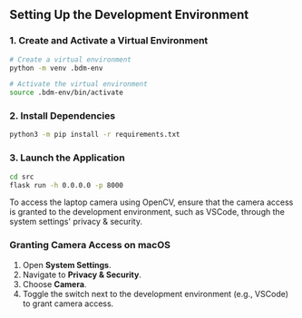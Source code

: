 ## Setting Up the Development Environment

### 1. Create and Activate a Virtual Environment

```bash
# Create a virtual environment
python -m venv .bdm-env

# Activate the virtual environment
source .bdm-env/bin/activate
```

### 2. Install Dependencies

```bash
python3 -m pip install -r requirements.txt
```

### 3. Launch the Application

```bash
cd src
flask run -h 0.0.0.0 -p 8000
```

To access the laptop camera using OpenCV, ensure that the camera access is granted to the development environment, such as VSCode, through the system settings' privacy & security.

### Granting Camera Access on macOS

1. Open **System Settings**.
2. Navigate to **Privacy & Security**.
4. Choose **Camera**.
5. Toggle the switch next to the development environment (e.g., VSCode) to grant camera access.
